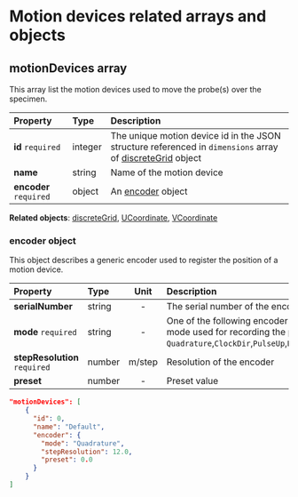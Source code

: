 # Motion devices related arrays and objects

## **motionDevices** array

This array list the motion devices used to move the probe(s) over the specimen.

| Property               | Type    | Description                                                                                                                                       |
| :--------------------- | :------ | :------------------------------------------------------------------------------------------------------------------------------------------------ |
| **id** `required`      | integer | The unique motion device id in the JSON structure referenced in `dimensions` array of [discreteGrid](data-mappings.md#discretegrid-object) object |
| **name**               | string  | Name of the motion device                                                                                                                         |
| **encoder** `required` | object  | An [encoder](#encoder-object) object                                                                                                              |

**Related objects**: [discreteGrid](data-mappings.md#discretegrid-object), [UCoordinate](data-mappings.md#ucoordinate-object), [VCoordinate](data-mappings.md#vcoordinate-object)

### **encoder** object

This object describes a generic encoder used to register the position of a motion device.

| Property                      | Type   |  Unit  | Description                                                                                                            |
| :---------------------------- | :----- | :----: | :--------------------------------------------------------------------------------------------------------------------- |
| **serialNumber**              | string |   -    | The serial number of the encoder                                                                                       |
| **mode** `required`           | string |   -    | One of the following encoder pulse mode used for recording the position: `Quadrature`,`ClockDir`,`PulseUp`,`PulseDown` |
| **stepResolution** `required` | number | m/step | Resolution of the encoder                                                                                              |
| **preset**                    | number |   -    | Preset value                                                                                                           |

```json title="Example"
"motionDevices": [
    {
      "id": 0,
      "name": "Default",
      "encoder": {
        "mode": "Quadrature",
        "stepResolution": 12.0,
        "preset": 0.0
      }
    }
]
```